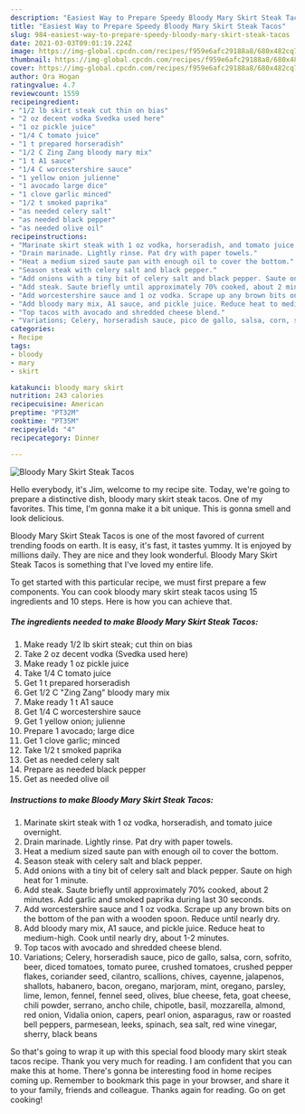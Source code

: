 ```yaml
---
description: "Easiest Way to Prepare Speedy Bloody Mary Skirt Steak Tacos"
title: "Easiest Way to Prepare Speedy Bloody Mary Skirt Steak Tacos"
slug: 984-easiest-way-to-prepare-speedy-bloody-mary-skirt-steak-tacos
date: 2021-03-03T09:01:19.224Z
image: https://img-global.cpcdn.com/recipes/f959e6afc29188a8/680x482cq70/bloody-mary-skirt-steak-tacos-recipe-main-photo.jpg
thumbnail: https://img-global.cpcdn.com/recipes/f959e6afc29188a8/680x482cq70/bloody-mary-skirt-steak-tacos-recipe-main-photo.jpg
cover: https://img-global.cpcdn.com/recipes/f959e6afc29188a8/680x482cq70/bloody-mary-skirt-steak-tacos-recipe-main-photo.jpg
author: Ora Hogan
ratingvalue: 4.7
reviewcount: 1559
recipeingredient:
- "1/2 lb skirt steak cut thin on bias"
- "2 oz decent vodka Svedka used here"
- "1 oz pickle juice"
- "1/4 C tomato juice"
- "1 t prepared horseradish"
- "1/2 C Zing Zang bloody mary mix"
- "1 t A1 sauce"
- "1/4 C worcestershire sauce"
- "1 yellow onion julienne"
- "1 avocado large dice"
- "1 clove garlic minced"
- "1/2 t smoked paprika"
- "as needed celery salt"
- "as needed black pepper"
- "as needed olive oil"
recipeinstructions:
- "Marinate skirt steak with 1 oz vodka, horseradish, and tomato juice overnight."
- "Drain marinade. Lightly rinse. Pat dry with paper towels."
- "Heat a medium sized saute pan with enough oil to cover the bottom."
- "Season steak with celery salt and black pepper."
- "Add onions with a tiny bit of celery salt and black pepper. Saute on high heat for 1 minute."
- "Add steak. Saute briefly until approximately 70% cooked, about 2 minutes. Add garlic and smoked paprika during last 30 seconds."
- "Add worcestershire sauce and 1 oz vodka. Scrape up any brown bits on the bottom of the pan with a wooden spoon. Reduce until nearly dry."
- "Add bloody mary mix, A1 sauce, and pickle juice. Reduce heat to medium-high. Cook until nearly dry, about 1-2 minutes."
- "Top tacos with avocado and shredded cheese blend."
- "Variations; Celery, horseradish sauce, pico de gallo, salsa, corn, sofrito, beer, diced tomatoes, tomato puree, crushed tomatoes, crushed pepper flakes, coriander seed, cilantro, scallions, chives, cayenne, jalapenos, shallots, habanero, bacon, oregano, marjoram, mint, oregano, parsley, lime, lemon, fennel, fennel seed, olives, blue cheese, feta, goat cheese, chili powder, serrano, ancho chile, chipotle, basil, mozzarella, almond, red onion, Vidalia onion, capers, pearl onion, asparagus, raw or roasted bell peppers, parmesean, leeks, spinach, sea salt, red wine vinegar, sherry, black beans"
categories:
- Recipe
tags:
- bloody
- mary
- skirt

katakunci: bloody mary skirt 
nutrition: 243 calories
recipecuisine: American
preptime: "PT32M"
cooktime: "PT35M"
recipeyield: "4"
recipecategory: Dinner

---
```



![Bloody Mary Skirt Steak Tacos](https://img-global.cpcdn.com/recipes/f959e6afc29188a8/680x482cq70/bloody-mary-skirt-steak-tacos-recipe-main-photo.jpg)

Hello everybody, it's Jim, welcome to my recipe site. Today, we're going to prepare a distinctive dish, bloody mary skirt steak tacos. One of my favorites. This time, I'm gonna make it a bit unique. This is gonna smell and look delicious.

Bloody Mary Skirt Steak Tacos is one of the most favored of current trending foods on earth. It is easy, it's fast, it tastes yummy. It is enjoyed by millions daily. They are nice and they look wonderful. Bloody Mary Skirt Steak Tacos is something that I've loved my entire life.




To get started with this particular recipe, we must first prepare a few components. You can cook bloody mary skirt steak tacos using 15 ingredients and 10 steps. Here is how you can achieve that.

<!--inarticleads1-->

##### The ingredients needed to make Bloody Mary Skirt Steak Tacos:

1. Make ready 1/2 lb skirt steak; cut thin on bias
1. Take 2 oz decent vodka (Svedka used here)
1. Make ready 1 oz pickle juice
1. Take 1/4 C tomato juice
1. Get 1 t prepared horseradish
1. Get 1/2 C &#34;Zing Zang&#34; bloody mary mix
1. Make ready 1 t A1 sauce
1. Get 1/4 C worcestershire sauce
1. Get 1 yellow onion; julienne
1. Prepare 1 avocado; large dice
1. Get 1 clove garlic; minced
1. Take 1/2 t smoked paprika
1. Get as needed celery salt
1. Prepare as needed black pepper
1. Get as needed olive oil




<!--inarticleads2-->

##### Instructions to make Bloody Mary Skirt Steak Tacos:

1. Marinate skirt steak with 1 oz vodka, horseradish, and tomato juice overnight.
1. Drain marinade. Lightly rinse. Pat dry with paper towels.
1. Heat a medium sized saute pan with enough oil to cover the bottom.
1. Season steak with celery salt and black pepper.
1. Add onions with a tiny bit of celery salt and black pepper. Saute on high heat for 1 minute.
1. Add steak. Saute briefly until approximately 70% cooked, about 2 minutes. Add garlic and smoked paprika during last 30 seconds.
1. Add worcestershire sauce and 1 oz vodka. Scrape up any brown bits on the bottom of the pan with a wooden spoon. Reduce until nearly dry.
1. Add bloody mary mix, A1 sauce, and pickle juice. Reduce heat to medium-high. Cook until nearly dry, about 1-2 minutes.
1. Top tacos with avocado and shredded cheese blend.
1. Variations; Celery, horseradish sauce, pico de gallo, salsa, corn, sofrito, beer, diced tomatoes, tomato puree, crushed tomatoes, crushed pepper flakes, coriander seed, cilantro, scallions, chives, cayenne, jalapenos, shallots, habanero, bacon, oregano, marjoram, mint, oregano, parsley, lime, lemon, fennel, fennel seed, olives, blue cheese, feta, goat cheese, chili powder, serrano, ancho chile, chipotle, basil, mozzarella, almond, red onion, Vidalia onion, capers, pearl onion, asparagus, raw or roasted bell peppers, parmesean, leeks, spinach, sea salt, red wine vinegar, sherry, black beans




So that's going to wrap it up with this special food bloody mary skirt steak tacos recipe. Thank you very much for reading. I am confident that you can make this at home. There's gonna be interesting food in home recipes coming up. Remember to bookmark this page in your browser, and share it to your family, friends and colleague. Thanks again for reading. Go on get cooking!
